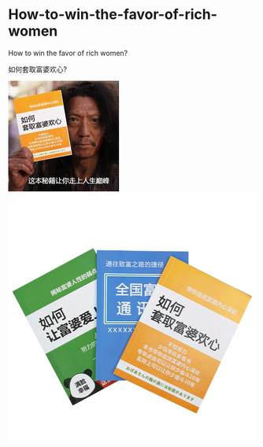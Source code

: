 # How-to-win-the-favor-of-rich-women
How to win the favor of rich women?

如何套取富婆欢心?

![1.jpeg](./1.jpeg)
![2.png](./2.png)
